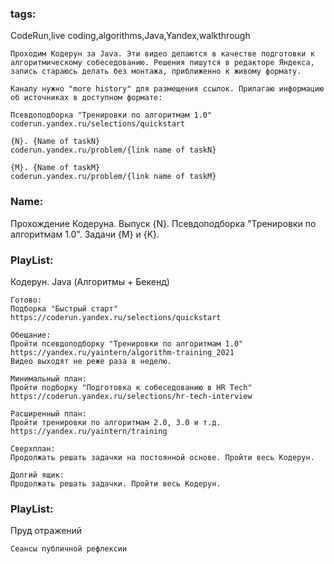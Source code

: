 ### tags:

CodeRun,live coding,algorithms,Java,Yandex,walkthrough

```
Проходим Кодерун за Java. Эти видео делаются в качестве подготовки к алгоритмическому собеседованию. Решения пишутся в редакторе Яндекса, запись стараюсь делать без монтажа, приближенно к живому формату.

Каналу нужно "more history" для размещения ссылок. Прилагаю информацию об источниках в доступном формате:

Псевдоподборка "Тренировки по алгоритмам 1.0"
coderun.yandex.ru/selections/quickstart

{N}. {Name of taskN}
coderun.yandex.ru/problem/{link name of taskN}

{M}. {Name of taskM}
coderun.yandex.ru/problem/{link name of taskM}
```

### Name:

Прохождение Кодеруна. Выпуск {N}. Псевдоподборка "Тренировки по алгоритмам 1.0". Задачи {M} и {K}.

### PlayList:

Кодерун. Java (Алгоритмы + Бекенд)

```
Готово:
Подборка "Быстрый старт"
https://coderun.yandex.ru/selections/quickstart

Обещание:
Пройти псевдоподборку "Тренировки по алгоритмам 1.0" 
https://yandex.ru/yaintern/algorithm-training_2021
Видео выходят не реже раза в неделю.

Минимальный план:
Пройти подборку "Подготовка к собеседованию в HR Tech" 
https://coderun.yandex.ru/selections/hr-tech-interview

Расширенный план:
Пройти тренировки по алгоритмам 2.0, 3.0 и т.д.
https://yandex.ru/yaintern/training

Сверхплан:
Продолжать решать задачки на постоянной основе. Пройти весь Кодерун.

Долгий ящик:
Продолжать решать задачки. Пройти весь Кодерун.
```

### PlayList:

Пруд отражений

```
Сеансы публичной рефлексии
```